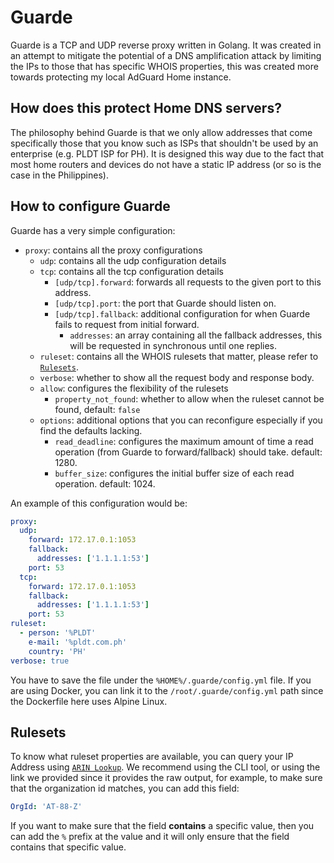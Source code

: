 # Guarde

Guarde is a TCP and UDP reverse proxy written in Golang. It was created in an attempt to mitigate the potential of a 
DNS amplification attack by limiting the IPs to those that has specific WHOIS properties, this was created more towards 
protecting my local AdGuard Home instance.

## How does this protect Home DNS servers?

The philosophy behind Guarde is that we only allow addresses that come specifically those that you know such as 
ISPs that shouldn't be used by an enterprise (e.g. PLDT ISP for PH). It is designed this way due to the fact that 
most home routers and devices do not have a static IP address (or so is the case in the Philippines).

## How to configure Guarde

Guarde has a very simple configuration:
- `proxy`: contains all the proxy configurations
  - `udp`: contains all the udp configuration details
  - `tcp`: contains all the tcp configuration details
    - `[udp/tcp].forward`: forwards all requests to the given port to this address.
    - `[udp/tcp].port`: the port that Guarde should listen on.
    - `[udp/tcp].fallback`: additional configuration for when Guarde fails to request from initial forward.
      - `addresses`: an array containing all the fallback addresses, this will be requested in synchronous until one replies.
  - `ruleset`: contains all the WHOIS rulesets that matter, please refer to [`Rulesets`](#rulesets).
  - `verbose`: whether to show all the request body and response body.
  - `allow`: configures the flexibility of the rulesets
    - `property_not_found`: whether to allow when the ruleset cannot be found, default: `false`
  - `options`: additional options that you can reconfigure especially if you find the defaults lacking.
    - `read_deadline`: configures the maximum amount of time a read operation (from Guarde to forward/fallback) should take. default: 1280.
    - `buffer_size`: configures the initial buffer size of each read operation. default: 1024.

An example of this configuration would be:
```yaml
proxy:
  udp:
    forward: 172.17.0.1:1053
    fallback:
      addresses: ['1.1.1.1:53']
    port: 53
  tcp:
    forward: 172.17.0.1:1053
    fallback:
      addresses: ['1.1.1.1:53']
    port: 53
ruleset:
  - person: '%PLDT'
    e-mail: '%pldt.com.ph'
    country: 'PH'
verbose: true
```

You have to save the file under the `%HOME%/.guarde/config.yml` file. If you are using Docker, you can link it to the 
`/root/.guarde/config.yml` path since the Dockerfile here uses Alpine Linux.

## Rulesets

To know what ruleset properties are available, you can query your IP Address using [`ARIN Lookup`](https://mxtoolbox.com/arin.aspx). We 
recommend using the CLI tool, or using the link we provided since it provides the raw output, for example, to make sure that the organization 
id matches, you can add this field:
```yaml
OrgId: 'AT-88-Z'
```

If you want to make sure that the field **contains** a specific value, then you can add the `%` prefix at the value and it will 
only ensure that the field contains that specific value.
